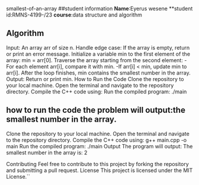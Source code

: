 smallest-of-an-array
##student information
**Name**:Eyerus wesene 
**student id:RMNS-4199-/23 
**course**:data structure and algorithm

## Algorithm
Input: An array arr of size n. Handle edge case: If the array is empty, return or print an error message. Initialize a variable min to the first element of the array: min = arr[0]. Traverse the array starting from the second element: -For each element arr[i], compare it with min. -If arr[i] < min, update min to arr[i]. After the loop finishes, min contains the smallest number in the array. Output: Return or print min. How to Run the Code Clone the repository to your local machine. Open the terminal and navigate to the repository directory. Compile the C++ code using: Run the compiled program: ./main

## how to run the code the problem will output:the smallest number in the array.

Clone the repository to your local machine.
Open the terminal and navigate to the repository directory.
Compile the C++ code using:
g++ main.cpp -o main 
Run the compiled program: ./main Output The program will output: The smallest number in the array is: 2

Contributing Feel free to contribute to this project by forking the repository and submitting a pull request. License This project is licensed under the MIT License.``
